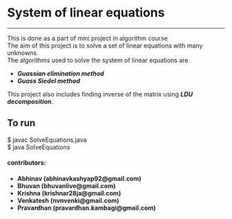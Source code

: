 <h1>System of linear equations</h1>

<hr>
<p>
	This is done as a part of mini project in algorithm course <br>
	The aim of this project is to solve a set of linear equations with many unknowns. <br>
	The algorithms used to solve the system of linear equations are <br>
	<ul>
		<li><i><b>Guassian elimination method</b></i></li>
		<li><i><b>Guass Siedel method</b></i></li>
	</ul>
	This project also includes finding inverse of the matrix using <b><i>LDU decomposition</i></b>. <br>

</p>

<p>
	<h2>To run</h2>
	<p>
		$ javac SolveEquations.java <br>
		$ java SolveEquations
	</p>
</p>

<p>
<h4> contributors: <h4>
  <ul>
    <li> Abhinav (abhinavkashyap92@gmail.com) </li>
    <li> Bhuvan (bhuvanlive@gmail.com) </li>
    <li> Krishna (krishnar28ja@gmail.com)</li>
    <li> Venkatesh (nvnvenki@gmail.com)</li>
    <li> Pravardhan (pravardhan.kambagi@gmail.com) </li>
  </ul>
</p>
